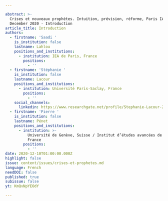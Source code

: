 ```yaml
---

abstract: >-
  Crises et nouveaux prophètes. Intuition, prévision, réforme, Paris IAS, 10-11
  December 2020 - Introduction
article_title: Introduction
authors:
  - firstname: 'Saadi '
    is_institution: false
    lastname: Lahlou
    positions_and_institutions:
      - institution: IEA de Paris, France
        positions:
          - ''
  - firstname: 'Stéphanie '
    is_institution: false
    lastname: Lacour
    positions_and_institutions:
      - institution: Université Paris-Saclay, France
        positions:
          - ''
    social_channels:
      linkedin: https://www.researchgate.net/profile/Stephanie-Lacour-2
  - firstname: 'Pierre '
    is_institution: false
    lastname: Pénet
    positions_and_institutions:
      - institution: >-
          Université de Genève, Suisse / Institut d’études avancées de Paris,
          France
        positions:
          - ''
date: 2020-12-10T01:00:00.000Z
highlight: false
issue: content/issues/crises-et-prophetes.md
language: French
needDOI: false
published: true
subissue: false
yt: KmQvNpYEOdY

---
```



<Youtube yt="KmQvNpYEOdY" caption="Introduction"></Youtube>